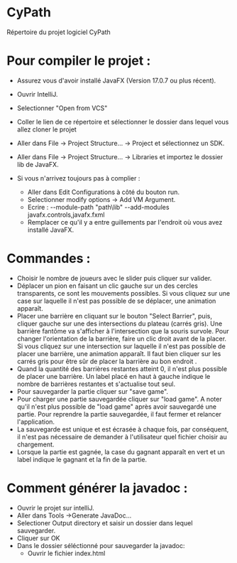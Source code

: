 # CyPath
Répertoire du projet logiciel CyPath

# Pour compiler le projet :
- Assurez vous d'avoir installé JavaFX (Version 17.0.7 ou plus récent).
- Ouvrir IntelliJ.
- Selectionner "Open from VCS"
- Coller le lien de ce répertoire et sélectionner le dossier dans lequel vous allez cloner le projet
- Aller dans File -> Project Structure... -> Project et sélectionnez un SDK.
- Aller dans File -> Project Structure... -> Libraries et importez le dossier lib de JavaFX.

- Si vous n'arrivez toujours pas à complier :
  - Aller dans Edit Configurations à côté du bouton run.
  - Selectionner modify options -> Add VM Argument.
  - Ecrire : --module-path "path\lib" --add-modules javafx.controls,javafx.fxml
  - Remplacer ce qu'il y a entre guillements par l'endroit où vous avez installé JavaFX.


# Commandes :
- Choisir le nombre de joueurs avec le slider puis cliquer sur valider.
- Déplacer un pion en faisant un clic gauche sur un des cercles transparents, ce sont les mouvements possibles. Si vous cliquez sur une case sur laquelle il n'est pas possible de se déplacer, une animation apparaît.
- Placer une barrière en cliquant sur le bouton "Select Barrier", puis, cliquer gauche sur une des intersections du plateau (carrés gris). Une barrière fantôme va s'afficher à l'intersection que la souris survole. Pour changer l'orientation de la barrière, faire un clic droit avant de la placer. Si vous cliquez sur une intersection sur laquelle il n'est pas possible de placer une barrière, une animation apparaît. Il faut bien cliquer sur les carrés gris pour être sûr de placer la barrière au bon endroit .
- Quand la quantité des barrières restantes atteint 0, il n'est plus possible de placer une barrière. Un label placé en haut à gauche indique le nombre de barrières restantes et s'actualise tout seul.
- Pour sauvegarder la partie cliquer sur "save game".
- Pour charger une partie sauvegardée cliquer sur "load game". A noter qu'il n'est plus possible de "load game" après avoir sauvegardé une partie. Pour reprendre la partie sauvegardée, il faut fermer et relancer l'application.
- La sauvegarde est unique et est écrasée à chaque fois, par conséquent, il n'est pas nécessaire de demander à l'utilisateur quel fichier choisir au chargement.
- Lorsque la partie est gagnée, la case du gagnant apparaît en vert et un label indique le gagnant et la fin de la partie.

# Comment générer la javadoc :
- Ouvrir le projet sur intelliJ.
- Aller dans Tools ->Generate JavaDoc...
- Selectioner Output directory et saisir un dossier dans lequel sauvegarder.
- Cliquer sur OK
- Dans le dossier séléctionné pour sauvegarder la javadoc:
    - Ouvrir le fichier index.html
